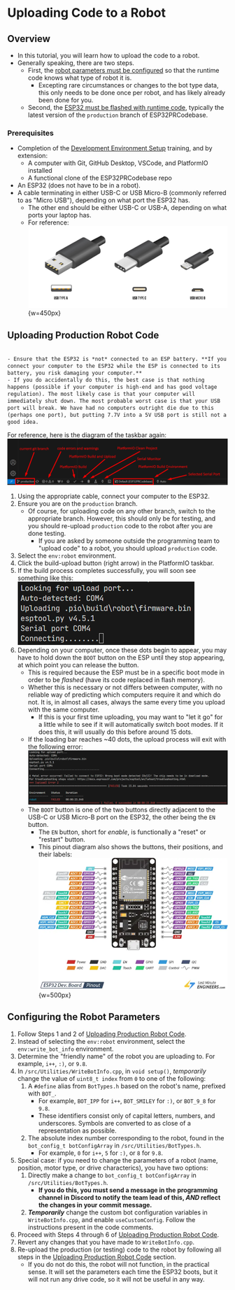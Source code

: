 # Uploading Code to a Robot
## Overview
- In this tutorial, you will learn how to upload the code to a robot.
- Generally speaking, there are two steps.
	- First, the [robot parameters must be configured](#configuring-the-robot-parameters) so that the runtime code knows what type of robot it is.
		- Excepting rare circumstances or changes to the bot type data, this only needs to be done once per robot, and has likely already been done for you.
	- Second, the [ESP32 must be flashed with runtime code](#uploading-production-robot-code), typically the latest version of the `production` branch of ESP32PRCodebase.

### Prerequisites
- Completion of the [Development Environment Setup](./devenv) training, and by extension:
	- A computer with Git, GitHub Desktop, VSCode, and PlatformIO installed
	- A functional clone of the ESP32PRCodebase repo
- An ESP32 (does not have to be in a robot).
- A cable terminating in either USB-C or USB Micro-B (commonly referred to as "Micro USB"), depending on what port the ESP32 has.
	- The other end should be either USB-C or USB-A, depending on what ports your laptop has.
	- For reference: <br> ![USB Types|450](../_static/images/training/usb-types.jpg){w=450px}

## Uploading Production Robot Code
```{danger}

- Ensure that the ESP32 is *not* connected to an ESP battery. **If you connect your computer to the ESP32 while the ESP is connected to its battery, you risk damaging your computer.**
- If you do accidentally do this, the best case is that nothing happens (possible if your computer is high-end and has good voltage regulation). The most likely case is that your computer will immediately shut down. The most probable worst case is that your USB port will break. We have had no computers outright die due to this (perhaps one port), but putting 7.7V into a 5V USB port is still not a good idea. 
```

For reference, here is the diagram of the taskbar again: ![Step 1|550](../_static/images/training/devenv/devenv-build-1.png)

1. Using the appropriate cable, connect your computer to the ESP32.
2. Ensure you are on the `production` branch.
	- Of course, for uploading code on any other branch, switch to the appropriate branch. However, this should only be for testing, and you should re-upload `production` code to the robot after you are done testing. 
		- If you are asked by someone outside the programming team to "upload code" to a robot, you should upload `production` code.
3. Select the `env:robot` environment.
4. Click the build-upload button (right arrow) in the PlatformIO taskbar.
5. If the build process completes successfully, you will soon see something like this: <br> ![Uploading](../_static/images/training/upload-1.png)
 6. Depending on your computer, once these dots begin to appear, you may have to hold down the `BOOT` button on the ESP until they stop appearing, at which point you can release the button.
	 - This is required because the ESP must be in a specific boot mode in order to be *flashed* (have its code replaced in flash memory).
	 - Whether this is necessary or not differs between computer, with no reliable way of predicting which computers require it and which do not. It is, in almost all cases, always the same every time you upload with the same computer.
		 - If this is your first time uploading, you may want to "let it go" for a little while to see if it will automatically switch boot modes. If it does this, it will usually do this before around 15 dots. 
	 - If the loading bar reaches ~40 dots, the upload process will exit with the following error: <br> ![Error|600](../_static/images/training/upload-wrong-boot-mode.png)
	 - The `BOOT` button is one of the two buttons directly adjacent to the USB-C or USB Micro-B port on the ESP32, the other being the `EN` button.
		 - The `EN` button, short for *enable*, is functionally a "reset" or "restart" button.
		 - This pinout diagram also shows the buttons, their positions, and their labels: <br> ![ESP-pinout|500](../_static/images/hardware/esp/esp32-pinout.png){w=500px}

## Configuring the Robot Parameters
1. Follow Steps 1 and 2 of [Uploading Production Robot Code](#uploading-production-robot-code).
2. Instead of selecting the `env:robot` environment, select the `env:write_bot_info` environment.
3. Determine the "friendly name" of the robot you are uploading to. For example, `i++`, `:)`, or `9.8`.
4. In `/src/Utilities/WriteBotInfo.cpp`, in `void setup()`, *temporarily* change the value of `uint8_t index` from `0` to one of the following:
	1. A `#define` alias from `BotTypes.h` based on the robot's name, prefixed with `BOT_`. 
		- For example, `BOT_IPP` for `i++`, `BOT_SMILEY` for `:)`, or `BOT_9_8` for `9.8`. 
		- These identifiers consist only of capital letters, numbers, and underscores. Symbols are converted to as close of a representation as possible.
	2. The absolute index number corresponding to the robot, found in the `bot_config_t botConfigArray` in `/src/Utilities/BotTypes.h`. 
		- For example, `0` for `i++`, `5` for `:)`, or `8` for `9.8`.
5. Special case: if you need to change the parameters of a robot (name, position, motor type, or drive characterics), you have two options:
	1. Directly make a change to `bot_config_t botConfigArray` in `/src/Utilities/BotTypes.h`.
		- **If you do this, you must send a message in the programming channel in Discord to notify the team lead of this, *AND* reflect the changes in your commit message.**
	2. ***Temporarily*** change the custom bot configuration variables in `WriteBotInfo.cpp`, and enable `useCustomConfig`. Follow the instructions present in the code comments.
6. Proceed with Steps 4 through 6 of [Uploading Production Robot Code](#uploading-production-robot-code).
7. Revert any changes that you have made to `WriteBotInfo.cpp`.
8. Re-upload the production (or testing) code to the robot by following all steps in the [Uploading Production Robot Code](#uploading-production-robot-code) section.
	- If you do not do this, the robot will not function, in the practical sense. It will set the parameters each time the ESP32 boots, but it will not run any drive code, so it will not be useful in any way.